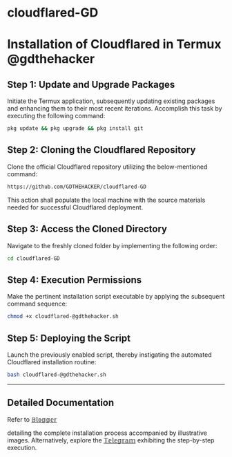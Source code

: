 # cloudflared-GD

Installation of Cloudflared in Termux  @gdthehacker
==========================================================

Step 1: Update and Upgrade Packages
------------------------------------

Initiate the Termux application, subsequently updating existing packages and enhancing them to their most recent iterations. Accomplish this task by executing the following command:
```bash
pkg update && pkg upgrade && pkg install git
```

Step 2: Cloning the Cloudflared Repository
-----------------------------------------

Clone the official Cloudflared repository utilizing the below-mentioned command:
```bash
https://github.com/GDTHEHACKER/cloudflared-GD
```
This action shall populate the local machine with the source materials needed for successful Cloudflared deployment.

Step 3: Access the Cloned Directory
----------------------------------

Navigate to the freshly cloned folder by implementing the following order:
```bash
cd cloudflared-GD
```

Step 4: Execution Permissions
-----------------------------

Make the pertinent installation script executable by applying the subsequent command sequence:
```bash
chmod +x cloudflared-@gdthehacker.sh
```

Step 5: Deploying the Script
----------------------------

Launch the previously enabled script, thereby instigating the automated Cloudflared installation routine:
```bash
bash cloudflared-@gdthehacker.sh
```
----------------------------------------
Detailed Documentation 
----------------------------------------

Refer to [𝔹𝕝𝕠𝕘𝕘𝕖𝕣](https://asura-the-hacker.blogspot.com/2025/01/cloudflared-installation.html) 


detailing the complete installation process accompanied by illustrative images. Alternatively,
explore the [𝕋𝕖𝕝𝕖𝕘𝕣𝕒𝕞](https://t.me/GD_HACKER) exhibiting the step-by-step execution.
